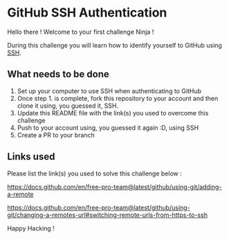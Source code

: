 # GitHub SSH Authentication

Hello there ! Welcome to your first challenge Ninja !

During this challenge you will learn how to identify yourself to GitHub using [SSH](https://g.co/kgs/Z8CW9c).


## What needs to be done
1. Set up your computer to use SSH when authenticating to GitHub
2. Once step 1. is complete, fork this repository to your account and then clone it using, you guessed it, SSH.
3. Update this README file with the link(s) you used to overcome this challenge
4. Push to your account using, you guessed it again :D, using SSH
5. Create a PR to your branch


## Links used
Please list the link(s) you used to solve this challenge below :

https://docs.github.com/en/free-pro-team@latest/github/using-git/adding-a-remote

https://docs.github.com/en/free-pro-team@latest/github/using-git/changing-a-remotes-url#switching-remote-urls-from-https-to-ssh

Happy Hacking !